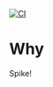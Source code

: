 [![CI](https://github.com/Many-Monkeys/base-react-components/actions/workflows/main.yml/badge.svg)](https://github.com/Many-Monkeys/base-react-components/actions/workflows/main.yml)

# Why

Spike!